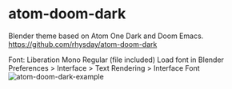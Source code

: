 # atom-doom-dark
Blender theme based on Atom One Dark and Doom Emacs.
https://github.com/rhysday/atom-doom-dark

Font: Liberation Mono Regular (file included)
Load font in Blender Preferences > Interface > Text Rendering > Interface Font
![atom-doom-dark-example](https://user-images.githubusercontent.com/37921982/139929768-13e8ef29-c6ad-46ab-8371-bc267511d31b.png)
